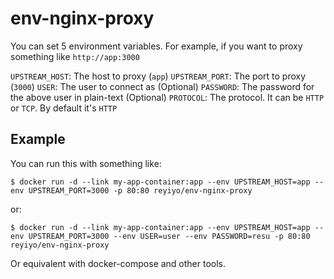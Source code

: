 # env-nginx-proxy

You can set 5 environment variables. For example, if you want to proxy something like `http://app:3000`

`UPSTREAM_HOST`: The host to proxy (`app`)
`UPSTREAM_PORT`: The port to proxy (`3000`)
`USER`: The user to connect as (Optional)
`PASSWORD`: The password for the above user in plain-text (Optional)
`PROTOCOL`: The protocol. It can be `HTTP` or `TCP`. By default it's `HTTP`

## Example

You can run this with something like:

```
$ docker run -d --link my-app-container:app --env UPSTREAM_HOST=app --env UPSTREAM_PORT=3000 -p 80:80 reyiyo/env-nginx-proxy
```

or:

```
$ docker run -d --link my-app-container:app --env UPSTREAM_HOST=app --env UPSTREAM_PORT=3000 --env USER=user --env PASSWORD=resu -p 80:80 reyiyo/env-nginx-proxy
```

Or equivalent with docker-compose and other tools.
